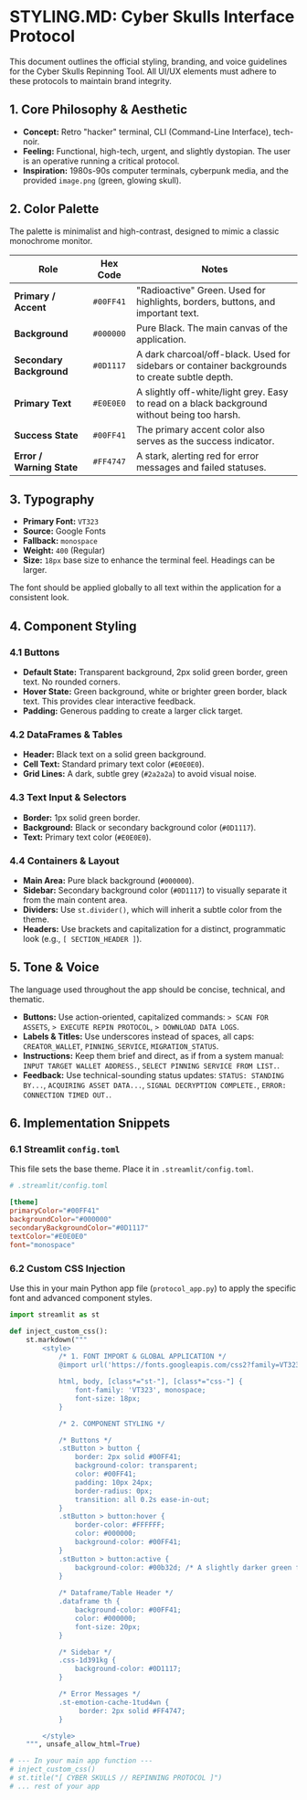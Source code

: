 

# STYLING.MD: Cyber Skulls Interface Protocol

This document outlines the official styling, branding, and voice guidelines for the Cyber Skulls Repinning Tool. All UI/UX elements must adhere to these protocols to maintain brand integrity.

## 1. Core Philosophy & Aesthetic

-   **Concept:** Retro "hacker" terminal, CLI (Command-Line Interface), tech-noir.
-   **Feeling:** Functional, high-tech, urgent, and slightly dystopian. The user is an operative running a critical protocol.
-   **Inspiration:** 1980s-90s computer terminals, cyberpunk media, and the provided `image.png` (green, glowing skull).

## 2. Color Palette

The palette is minimalist and high-contrast, designed to mimic a classic monochrome monitor.

| Role                     | Hex Code  | Notes                                   |
| ------------------------ | :-------: | --------------------------------------- |
| **Primary / Accent** | `#00FF41` | "Radioactive" Green. Used for highlights, borders, buttons, and important text. |
| **Background** | `#000000` | Pure Black. The main canvas of the application. |
| **Secondary Background** | `#0D1117` | A dark charcoal/off-black. Used for sidebars or container backgrounds to create subtle depth. |
| **Primary Text** | `#E0E0E0` | A slightly off-white/light grey. Easy to read on a black background without being too harsh. |
| **Success State** | `#00FF41` | The primary accent color also serves as the success indicator. |
| **Error / Warning State**| `#FF4747` | A stark, alerting red for error messages and failed statuses. |

## 3. Typography

-   **Primary Font:** `VT323`
-   **Source:** Google Fonts
-   **Fallback:** `monospace`
-   **Weight:** `400` (Regular)
-   **Size:** `18px` base size to enhance the terminal feel. Headings can be larger.

The font should be applied globally to all text within the application for a consistent look.

## 4. Component Styling

### 4.1 Buttons

-   **Default State:** Transparent background, 2px solid green border, green text. No rounded corners.
-   **Hover State:** Green background, white or brighter green border, black text. This provides clear interactive feedback.
-   **Padding:** Generous padding to create a larger click target.

### 4.2 DataFrames & Tables

-   **Header:** Black text on a solid green background.
-   **Cell Text:** Standard primary text color (`#E0E0E0`).
-   **Grid Lines:** A dark, subtle grey (`#2a2a2a`) to avoid visual noise.

### 4.3 Text Input & Selectors

-   **Border:** 1px solid green border.
-   **Background:** Black or secondary background color (`#0D1117`).
-   **Text:** Primary text color (`#E0E0E0`).

### 4.4 Containers & Layout

-   **Main Area:** Pure black background (`#000000`).
-   **Sidebar:** Secondary background color (`#0D1117`) to visually separate it from the main content area.
-   **Dividers:** Use `st.divider()`, which will inherit a subtle color from the theme.
-   **Headers:** Use brackets and capitalization for a distinct, programmatic look (e.g., `[ SECTION_HEADER ]`).

## 5. Tone & Voice

The language used throughout the app should be concise, technical, and thematic.

-   **Buttons:** Use action-oriented, capitalized commands: `> SCAN FOR ASSETS`, `> EXECUTE REPIN PROTOCOL`, `> DOWNLOAD DATA LOGS`.
-   **Labels & Titles:** Use underscores instead of spaces, all caps: `CREATOR_WALLET`, `PINNING_SERVICE`, `MIGRATION_STATUS`.
-   **Instructions:** Keep them brief and direct, as if from a system manual: `INPUT TARGET WALLET ADDRESS.`, `SELECT PINNING SERVICE FROM LIST.`.
-   **Feedback:** Use technical-sounding status updates: `STATUS: STANDING BY...`, `ACQUIRING ASSET DATA...`, `SIGNAL DECRYPTION COMPLETE.`, `ERROR: CONNECTION TIMED OUT.`.

## 6. Implementation Snippets

### 6.1 Streamlit `config.toml`

This file sets the base theme. Place it in `.streamlit/config.toml`.

```toml
# .streamlit/config.toml

[theme]
primaryColor="#00FF41"
backgroundColor="#000000"
secondaryBackgroundColor="#0D1117"
textColor="#E0E0E0"
font="monospace"
```

### 6.2 Custom CSS Injection

Use this in your main Python app file (`protocol_app.py`) to apply the specific font and advanced component styles.

```python
import streamlit as st

def inject_custom_css():
    st.markdown("""
        <style>
            /* 1. FONT IMPORT & GLOBAL APPLICATION */
            @import url('https://fonts.googleapis.com/css2?family=VT323&display=swap');

            html, body, [class*="st-"], [class*="css-"] {
                font-family: 'VT323', monospace;
                font-size: 18px;
            }

            /* 2. COMPONENT STYLING */

            /* Buttons */
            .stButton > button {
                border: 2px solid #00FF41;
                background-color: transparent;
                color: #00FF41;
                padding: 10px 24px;
                border-radius: 0px;
                transition: all 0.2s ease-in-out;
            }
            .stButton > button:hover {
                border-color: #FFFFFF;
                color: #000000;
                background-color: #00FF41;
            }
            .stButton > button:active {
                background-color: #00b32d; /* A slightly darker green for click feedback */
            }
            
            /* Dataframe/Table Header */
            .dataframe th {
                background-color: #00FF41;
                color: #000000;
                font-size: 20px;
            }

            /* Sidebar */
            .css-1d391kg {
                background-color: #0D1117;
            }

            /* Error Messages */
            .st-emotion-cache-1tud4wn {
                 border: 2px solid #FF4747;
            }

        </style>
    """, unsafe_allow_html=True)

# --- In your main app function ---
# inject_custom_css()
# st.title("[ CYBER SKULLS // REPINNING PROTOCOL ]")
# ... rest of your app
```